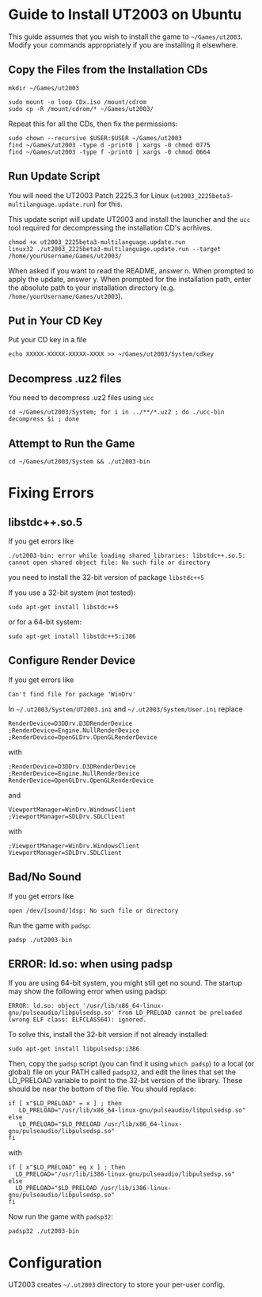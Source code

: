 # Guide to Install UT2003 on Ubuntu

This guide assumes that you wish to install the game to `~/Games/ut2003`. Modify your commands appropriately if you are installing it elsewhere.

## Copy the Files from the Installation CDs
```
mkdir ~/Games/ut2003

sudo mount -o loop CDx.iso /mount/cdrom
sudo cp -R /mount/cdrom/* ~/Games/ut2003/
```
Repeat this for all the CDs, then fix the permissions:
```
sudo chown --recursive $USER:$USER ~/Games/ut2003
find ~/Games/ut2003 -type d -print0 | xargs -0 chmod 0775
find ~/Games/ut2003 -type f -print0 | xargs -0 chmod 0664
```

## Run Update Script

You will need the UT2003 Patch 2225.3 for Linux (`ut2003_2225beta3-multilanguage.update.run`) for this.

This update script will update UT2003 and install the launcher and the `ucc` tool required for decompressing the installation CD's acrhives.
```
chmod +x ut2003_2225beta3-multilanguage.update.run
linux32 ./ut2003_2225beta3-multilanguage.update.run --target /home/yourUsername/Games/ut2003/
```
When asked if you want to read the README, answer n. When prompted to apply the update, answer y. When prompted for the installation path, enter the absolute path to your installation directory (e.g. `/home/yourUsername/Games/ut2003`).

## Put in Your CD Key

Put your CD key in a file
```
echo XXXXX-XXXXX-XXXXX-XXXX >> ~/Games/ut2003/System/cdkey
```

## Decompress .uz2 files

You need to decompress .uz2 files using `ucc`
```
cd ~/Games/ut2003/System; for i in ../**/*.uz2 ; do ./ucc-bin decompress $i ; done
```

## Attempt to Run the Game

```
cd ~/Games/ut2003/System && ./ut2003-bin
```
# Fixing Errors
## libstdc++.so.5

If you get errors like
```
./ut2003-bin: error while loading shared libraries: libstdc++.so.5: cannot open shared object file: No such file or directory
```
you need to install the 32-bit version of package `libstdc++5`

If you use a 32-bit system (not tested):
```
sudo apt-get install libstdc++5
```

or for a 64-bit system:
```
sudo apt-get install libstdc++5:i386
```

## Configure Render Device

If you get errors like
```
Can't find file for package 'WinDrv'
```
In `~/.ut2003/System/UT2003.ini` and `~/.ut2003/System/User.ini` replace
```
RenderDevice=D3DDrv.D3DRenderDevice
;RenderDevice=Engine.NullRenderDevice
;RenderDevice=OpenGLDrv.OpenGLRenderDevice
```
with
```
;RenderDevice=D3DDrv.D3DRenderDevice
;RenderDevice=Engine.NullRenderDevice
RenderDevice=OpenGLDrv.OpenGLRenderDevice
```
and
```
ViewportManager=WinDrv.WindowsClient
;ViewportManager=SDLDrv.SDLClient
```
with
```
;ViewportManager=WinDrv.WindowsClient
ViewportManager=SDLDrv.SDLClient
```

## Bad/No Sound

If you get errors like
```
open /dev/[sound/]dsp: No such file or directory
```
Run the game with `padsp`:
```
padsp ./ut2003-bin
```

## ERROR: ld.so: when using padsp

If you are using 64-bit system, you might still get no sound. The startup may show the following error when using padsp:
```
ERROR: ld.so: object '/usr/lib/x86_64-linux-gnu/pulseaudio/libpulsedsp.so' from LD_PRELOAD cannot be preloaded (wrong ELF class: ELFCLASS64): ignored.
```
To solve this, install the 32-bit version if not already installed:
```
sudo apt-get install libpulsedsp:i386
```
Then, copy the `padsp` script (you can find it using `which padsp`) to a local (or global) file on your PATH called `padsp32`, and edit the lines that set the LD_PRELOAD variable to point to the 32-bit version of the library. These should be near the bottom of the file. You should replace:
```
if [ x"$LD_PRELOAD" = x ] ; then
   LD_PRELOAD="/usr/lib/x86_64-linux-gnu/pulseaudio/libpulsedsp.so"
else
   LD_PRELOAD="$LD_PRELOAD /usr/lib/x86_64-linux-gnu/pulseaudio/libpulsedsp.so"
fi
```
with
```
if [ x"$LD_PRELOAD" eq x ] ; then
  LD_PRELOAD="/usr/lib/i386-linux-gnu/pulseaudio/libpulsedsp.so"
else
  LD_PRELOAD="$LD_PRELOAD /usr/lib/i386-linux-gnu/pulseaudio/libpulsedsp.so"
fi
```

Now run the game with `padsp32`:
```
padsp32 ./ut2003-bin
```

# Configuration

UT2003 creates `~/.ut2003` directory to store your per-user config.
